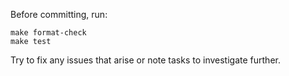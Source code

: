 Before committing, run:

```
make format-check
make test
```

Try to fix any issues that arise or note tasks to investigate further.
